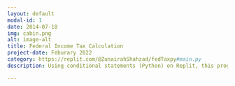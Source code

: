 ```yaml
---
layout: default
modal-id: 1
date: 2014-07-18
img: cabin.png
alt: image-alt
title: Federal Income Tax Calculation
project-date: Feburary 2022
category: https://replit.com/@ZunairahShahzad/fedTaxpy#main.py
description: Using conditional statements (Python) on Replit, this program was created to read in a taxable income and compute the federal tax payable to the nearest cent (according to tax rates for 2022). The program prompts users to enter their income for 2022. Since Federal income tax is to be levied in stages on taxable income, with coding, I created mathematical equations to calculate how much income is taxed on each stage. As of 2022, on the first $50,197 15% is taxed and on the next $50,195 (on the portion of taxable income from $50197 to up to $100,392) 20.5% is taxed. Additionally, on the next $55,233 (on the portion of taxable income over $100,392 up to $155,625) 26% is taxed and on the next $66,083 (on the portion of taxable income over $155,625 up to $221,708) 29% is taxed. Finally, on the rest (amount over $221,708) 33% is taxed. After determining the tax on each portion of income, the computer outputs the total federal tax to be paid as of 2022 tax rates. 

---
```

